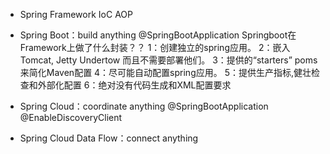 * Spring Framework
IoC
AOP

* Spring Boot：build anything
@SpringBootApplication
Springboot在Framework上做了什么封装？？
 1：创建独立的spring应用。
 2：嵌入Tomcat, Jetty Undertow 而且不需要部署他们。
 3：提供的“starters” poms来简化Maven配置
 4：尽可能自动配置spring应用。
 5：提供生产指标,健壮检查和外部化配置
 6：绝对没有代码生成和XML配置要求

* Spring Cloud：coordinate anything
@SpringBootApplication
@EnableDiscoveryClient

* Spring Cloud Data Flow：connect anything

